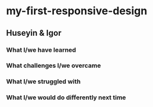 # my-first-responsive-design
## Huseyin & Igor
### What I/we have learned
### What challenges I/we overcame
### What I/we struggled with
### What I/we would do differently next time
